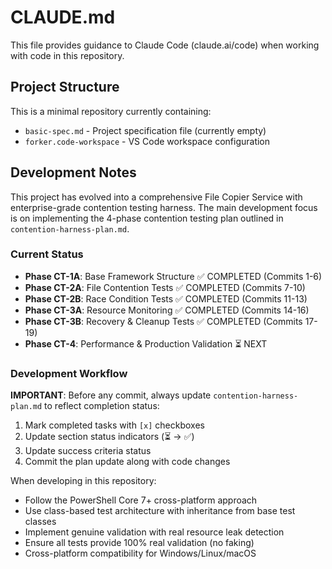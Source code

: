 # CLAUDE.md

This file provides guidance to Claude Code (claude.ai/code) when working with code in this repository.

## Project Structure

This is a minimal repository currently containing:
- `basic-spec.md` - Project specification file (currently empty)
- `forker.code-workspace` - VS Code workspace configuration

## Development Notes

This project has evolved into a comprehensive File Copier Service with enterprise-grade contention testing harness. The main development focus is on implementing the 4-phase contention testing plan outlined in `contention-harness-plan.md`.

### Current Status
- **Phase CT-1A**: Base Framework Structure ✅ COMPLETED (Commits 1-6)
- **Phase CT-2A**: File Contention Tests ✅ COMPLETED (Commits 7-10)
- **Phase CT-2B**: Race Condition Tests ✅ COMPLETED (Commits 11-13)
- **Phase CT-3A**: Resource Monitoring ✅ COMPLETED (Commits 14-16)
- **Phase CT-3B**: Recovery & Cleanup Tests ✅ COMPLETED (Commits 17-19)
- **Phase CT-4**: Performance & Production Validation ⏳ NEXT

### Development Workflow

**IMPORTANT**: Before any commit, always update `contention-harness-plan.md` to reflect completion status:
1. Mark completed tasks with `[x]` checkboxes
2. Update section status indicators (⏳ → ✅)
3. Update success criteria status
4. Commit the plan update along with code changes

When developing in this repository:
- Follow the PowerShell Core 7+ cross-platform approach
- Use class-based test architecture with inheritance from base test classes
- Implement genuine validation with real resource leak detection
- Ensure all tests provide 100% real validation (no faking)
- Cross-platform compatibility for Windows/Linux/macOS